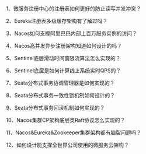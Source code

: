1、微服务注册中心的注册表如何更好的防止读写并发冲突？

2、Eureka注册表多级缓存架构有了解过吗？

3、Nacos如何支撑阿里巴巴内部上百万服务实例的访问？

4、Nacos高并发异步注册架构知道如何设计的吗？

5、Sentinel底层滑动时间窗限流算法怎么实现的？

6、Sentinel底层是如何计算线上系统实时QPS的？

7、Seata分布式事务协调管理器是如何实现的？

8、Seata分布式事务一致性锁机制如何设计的？

9、Seata分布式事务回滚机制如何实现的？

10、Nacos集群CP架构底层类Raft协议怎么实现的？

11、Nacos&Eureka&Zookeeper集群架构都有脑裂问题吗？

12、如何设计能支撑全世界公司使用的微服务云架构？